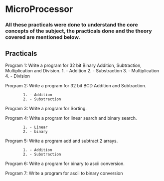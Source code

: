 # MicroProcessor
### All these practicals were done to understand the core concepts of the subject, the practicals done and the theory covered are mentioned below.   


## Practicals
		
Program 1: Write a program for 32 bit Binary Addition, Subtraction, Multiplication and Division.
    1. - Addition 
 			2. - Substraction 
 			3. - Multiplication 
	 		4. - Division

Program 2: Write a program for 32 bit BCD Addition and Subtraction.

 			1. - Addition 
	 		2. - Substraction 
			

Program 3: Write a program for Sorting.

Program 4: Write a program for linear search and binary search.

	 		1. - Linear
	 		2. - binary

Program 5: Write a program add and subtract 2 arrays.
	
 			1. - Addition
	 		2. - Substraction
	
Program 6: Write a program for binary to ascii conversion.

Program 7: Write a program for ascii to binary conversion


 

